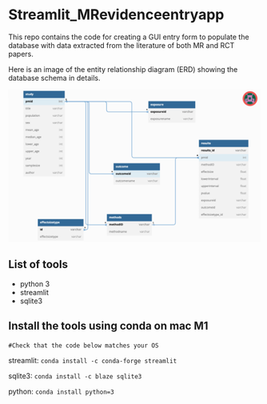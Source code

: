 # Streamlit_MRevidenceentryapp

This repo contains the code for creating a GUI entry form to populate the database with data extracted from the literature of both MR and RCT papers.

Here is an image of the entity relationship diagram (ERD) showing the database schema in details.

![Databaseschema](Databaseschema_BMI_BP.png)


## List of tools
- python 3
- streamlit
- sqlite3

## Install the tools using conda on mac M1
    #Check that the code below matches your OS

streamlit:  `conda install -c conda-forge streamlit`

sqlite3:  `conda install -c blaze sqlite3`

python: `conda install python=3`
